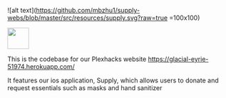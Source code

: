 ![alt text](https://github.com/mbzhu1/supply-webs/blob/master/src/resources/supply.svg?raw=true =100x100)

<img src="https://github.com/mbzhu1/supply-webs/blob/master/src/resources/supply.svg?raw=true" width="48">

This is the codebase for our Plexhacks website https://glacial-eyrie-51974.herokuapp.com/ 

It features our ios application, Supply, which allows users to donate and request essentials such as masks and hand sanitizer
